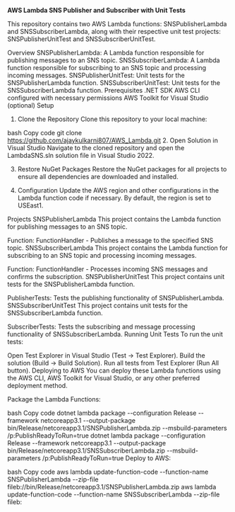 **AWS Lambda SNS Publisher and Subscriber with Unit Tests**

This repository contains two AWS Lambda functions: SNSPublisherLambda and SNSSubscriberLambda, along with their respective unit test projects: SNSPublisherUnitTest and SNSSubscriberUnitTest.

Overview
SNSPublisherLambda: A Lambda function responsible for publishing messages to an SNS topic.
SNSSubscriberLambda: A Lambda function responsible for subscribing to an SNS topic and processing incoming messages.
SNSPublisherUnitTest: Unit tests for the SNSPublisherLambda function.
SNSSubscriberUnitTest: Unit tests for the SNSSubscriberLambda function.
Prerequisites
.NET SDK
AWS CLI configured with necessary permissions
AWS Toolkit for Visual Studio (optional)
Setup
1. Clone the Repository
Clone this repository to your local machine:

bash
Copy code
git clone https://github.com/ajaykulkarni807/AWS_Lambda.git
2. Open Solution in Visual Studio
Navigate to the cloned repository and open the LambdaSNS.sln solution file in Visual Studio 2022.

3. Restore NuGet Packages
Restore the NuGet packages for all projects to ensure all dependencies are downloaded and installed.

4. Configuration
Update the AWS region and other configurations in the Lambda function code if necessary. By default, the region is set to USEast1.

Projects
SNSPublisherLambda
This project contains the Lambda function for publishing messages to an SNS topic.

Function: FunctionHandler - Publishes a message to the specified SNS topic.
SNSSubscriberLambda
This project contains the Lambda function for subscribing to an SNS topic and processing incoming messages.

Function: FunctionHandler - Processes incoming SNS messages and confirms the subscription.
SNSPublisherUnitTest
This project contains unit tests for the SNSPublisherLambda function.

PublisherTests: Tests the publishing functionality of SNSPublisherLambda.
SNSSubscriberUnitTest
This project contains unit tests for the SNSSubscriberLambda function.

SubscriberTests: Tests the subscribing and message processing functionality of SNSSubscriberLambda.
Running Unit Tests
To run the unit tests:

Open Test Explorer in Visual Studio (Test -> Test Explorer).
Build the solution (Build -> Build Solution).
Run all tests from Test Explorer (Run All button).
Deploying to AWS
You can deploy these Lambda functions using the AWS CLI, AWS Toolkit for Visual Studio, or any other preferred deployment method.

Package the Lambda Functions:

bash
Copy code
dotnet lambda package --configuration Release --framework netcoreapp3.1 --output-package bin/Release/netcoreapp3.1/SNSPublisherLambda.zip --msbuild-parameters /p:PublishReadyToRun=true
dotnet lambda package --configuration Release --framework netcoreapp3.1 --output-package bin/Release/netcoreapp3.1/SNSSubscriberLambda.zip --msbuild-parameters /p:PublishReadyToRun=true
Deploy to AWS:

bash
Copy code
aws lambda update-function-code --function-name SNSPublisherLambda --zip-file fileb://bin/Release/netcoreapp3.1/SNSPublisherLambda.zip
aws lambda update-function-code --function-name SNSSubscriberLambda --zip-file fileb:
